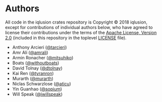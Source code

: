 # Authors

All code in the iqlusion crates repository is Copyright © 2018 iqlusion, except
for contributions of individual authors below, who have agreed to license their
contributions under the terms of the [Apache License, Version 2.0]
(included in this repository in the toplevel [LICENSE] file).

[Apache License, Version 2.0]: https://www.apache.org/licenses/LICENSE-2.0
[LICENSE]: https://github.com/iqlusioninc/crates/blob/develop/LICENSE

* Anthony Arcieri ([@tarcieri](https://github.com/tarcieri))
* Amr Ali ([@amrali](https://github.com/amrali))
* Armin Ronacher ([@mitsuhiko](https://github.com/mitsuhiko))
* Boats ([@withoutboats](https://github.com/withoutboats))
* David Tolnay ([@dtolnay](https://github.com/dtolnay))
* Kai Ren ([@tyranron](https://github.com/tyranron))
* Murarth ([@murarth](https://github.com/murarth))
* Niclas Schwarzlose ([@aticu](https://github.com/aticu))
* Yin Guanhao ([@sopium](https://github.com/sopium))
* Will Speak ([@iwillspeak](https://github.com/iwillspeak))
